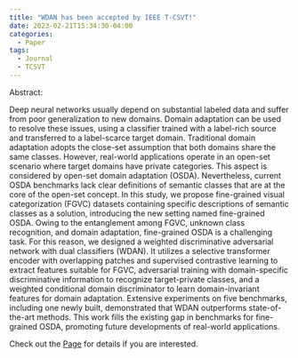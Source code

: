 ```yaml
---
title: "WDAN has been accepted by IEEE T-CSVT!"
date: 2023-02-21T15:34:30-04:00
categories:
  - Paper
tags:
  - Journal
  - TCSVT
---
```


Abstract:

Deep neural networks usually depend on substantial labeled data and suffer from poor generalization to new domains. Domain adaptation can be used to resolve these issues, using a classifier trained with a label-rich source and transferred to a label-scarce target domain. Traditional domain adaptation adopts the close-set assumption that both domains share the same classes. However, real-world applications operate in an open-set scenario where target domains have private categories. This aspect is considered by open-set domain adaptation (OSDA). Nevertheless, current OSDA benchmarks lack clear definitions of semantic classes that are at the core of the open-set concept. In this study, we propose fine-grained visual categorization (FGVC) datasets containing specific descriptions of semantic classes as a solution, introducing the new setting named fine-grained OSDA. Owing to the entanglement among FGVC, unknown class recognition, and domain adaptation, fine-grained OSDA is a challenging task. For this reason, we designed a weighted discriminative adversarial network with dual classifiers (WDAN). It utilizes a selective transformer encoder with overlapping patches and supervised contrastive learning to extract features suitable for FGVC, adversarial training with domain-specific discriminative information to recognize target-private classes, and a weighted conditional domain discriminator to learn domain-invariant features for domain adaptation. Extensive experiments on five benchmarks, including one newly built, demonstrated that WDAN outperforms state-of-the-art methods. This work fills the existing gap in benchmarks for fine-grained OSDA, promoting future developments of real-world applications.

Check out the [Page][paperPage] for details if you are interested.

[paperPage]:   https://ieeexplore.ieee.org/abstract/document/10054088
[jekyll-gh]:   https://github.com/jekyll/jekyll
[jekyll-talk]: https://talk.jekyllrb.com/
